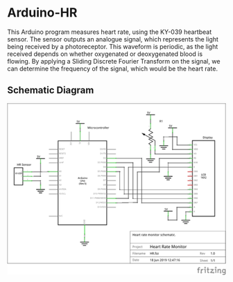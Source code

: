 # Arduino-HR
This Arduino program measures heart rate, using the KY-039 heartbeat sensor. The sensor outputs an analogue signal, which represents the light being received by a photoreceptor. This waveform is periodic, as the light received depends on whether oxygenated or deoxygenated blood is flowing. By applying a Sliding Discrete Fourier Transform on the signal, we can determine the frequency of the signal, which would be the heart rate.
## Schematic Diagram
![Schematic diagram of the heart rate circuit](https://raw.githubusercontent.com/patricksongzy/arduino-hr/master/images/hr_schematic.png)

